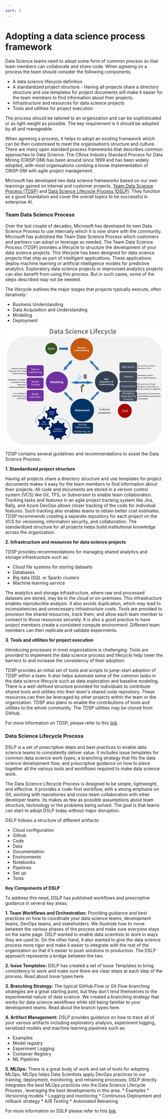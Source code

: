 ```yaml
---
sort: 5
---
```

# Adopting a data science process framework
Data Science teams need to adopt some form of common process so that team members can collaborate and share code.  When agreeing on a process the team should consider the following components.

* A data science lifecycle definition
* A standardized project structure - Having all projects share a directory structure and use templates for project documents will make it easier for the team members to find information about their projects.
* Infrastructure and resources for data science projects
* Tools and utilities for project execution

The process should be tailored to an organization and can be sophisticated or as light weight as possible.
The key requirement is it should be adopted by all and manageable.

When agreeing a process, it helps to adopt an existing framework which can be then customised to meet the organisation’s structure and culture. There are many open standard process frameworks that describes common approaches to Data Science. The CRoss Industry Standard Process for Data Mining (CRISP-DM) has been around since 1999 and has been widely adopted, with most organisations combing a loose implementation of CRISP-DM with agile project management.

Microsoft has developed two data science frameworks based on our own learnings gained on internal and customer projects, [Team Data Science Process (TDSP)](https://docs.microsoft.com/en-us/azure/machine-learning/team-data-science-process/overview) and [Data Science Lifecycle Process (DSLP)](https://github.com/dslp/dslp).
They function as a good foundation and cover the overall topics to be successful in enterprise AI.

### Team Data Science Process
Over the last couple of decades, Microsoft has developed its own Data Science Process to use internally which it is now share with the community. 
Microsoft has published the Team Data Science Process which customers and partners can adopt or leverage as needed.
The Team Data Science Process (TDSP) provides a lifecycle to structure the development of your data science projects. 
This lifecycle has been designed for data science projects that ship as part of intelligent applications. These applications deploy machine learning or artificial intelligence models for predictive analytics. Exploratory data science projects or improvised analytics projects can also benefit from using this process. But in such cases, some of the steps described may not be needed.

The lifecycle outlines the major stages that projects typically execute, often iteratively:

* Business Understanding
* Data Acquisition and Understanding
* Modeling
* Deployment

<p align ="center"><img src="DSLifeCycle.png" alt="Data Science Lifecycle" /></p>

TDSP contains several guidelines and recommendations to assist the Data Science Process:

**1. Standardized project structure**

Having all projects share a directory structure and use templates for project documents makes it easy for the team members to find information about their projects. All code and documents are stored in a version control system (VCS) like Git, TFS, or Subversion to enable team collaboration. Tracking tasks and features in an agile project tracking system like Jira, Rally, and Azure DevOps allows closer tracking of the code for individual features. Such tracking also enables teams to obtain better cost estimates. TDSP recommends creating a separate repository for each project on the VCS for versioning, information security, and collaboration. The standardized structure for all projects helps build institutional knowledge across the organization.

**2. Infrastructure and resources for data science projects**

TDSP provides recommendations for managing shared analytics and storage infrastructure such as:

* Cloud file systems for storing datasets
* Databases
* Big data (SQL or Spark) clusters
* Machine learning service

The analytics and storage infrastructure, where raw and processed datasets are stored, may be in the cloud or on-premises. This infrastructure enables reproducible analysis. It also avoids duplication, which may lead to inconsistencies and unnecessary infrastructure costs. Tools are provided to provision the shared resources, track them, and allow each team member to connect to those resources securely. It is also a good practice to have project members create a consistent compute environment. Different team members can then replicate and validate experiments.

**3. Tools and utilities for project execution**

Introducing processes in most organizations is challenging. Tools are provided to implement the data science process and lifecycle help lower the barriers to and increase the consistency of their adoption. 

TDSP provides an initial set of tools and scripts to jump-start adoption of TDSP within a team. It also helps automate some of the common tasks in the data science lifecycle such as data exploration and baseline modeling. There is a well-defined structure provided for individuals to contribute shared tools and utilities into their team's shared code repository. These resources can then be leveraged by other projects within the team or the organization. TDSP also plans to enable the contributions of tools and utilities to the whole community. The TDSP utilities may be cloned from GitHub.

For more information on TDSP, please refer to this [link](https://docs.microsoft.com/en-us/azure/machine-learning/team-data-science-process/overview).

### Data Science Lifecycle Process

DSLP is a set of prescriptive steps and best practices to enable data science teams to consistently deliver value. 
It includes issue templates for common data science work types, a branching strategy that fits the data science development flow, and prescriptive guidance on how to piece together all the various tools and workflows required to make data science work. 

The Data Science Lifecycle Process is designed to be simple, lightweight, and effective. It provides a code-first workflow, with a strong emphasis on Git, working with repositories and cross-team collaboration with other developer teams. Its makes as few as possible assumptions about team structure, technology or the problems being solved.
The goal is that teams can start to adopt DSLP today without major disruption. 

DSLP follows a structure of different artifacts: 
* Cloud configuration
* Github
* Code
* Data
* Documentation
* Environments
* Notebooks
* Pipelines
* Set up
* Tests

**Key Components of DSLP**

To address this need, DSLP has published workflows and prescriptive guidance in several key areas:

**1. Team Workflows and Orchestration:** Providing guidance and best practices on how to coordinate your data science teams, development teams, DevOps teams, and stakeholders. We illustrate how to move between the various phases of the process and make sure everyone stays on the same page. DSLP wanted to enable data scientists to work in ways they are used to. On the other hand, it also wanted to give the data science process more rigor and make it easier to integrate with the rest of the organization so that it's easier to push solutions to production. The DSLP approach represents a bridge between the two.

**2. Issue Templates:** DSLP has created a set of Issue Templates to bring consistency to work and make sure there are clear steps at each step of the process. Read about Issue types here.

**3. Branching Strategy:** The typical GitHub Flow or Git Flow branching strategies are a great starting point, but they don’t lend themselves to the experimental nature of data science. We created a branching strategy that works for data science workflows while still being familiar to your development teams. Read about the branch types here.

**4. Artifact Management:** DSLP provides guidance on how to track all of your various artifacts including exploratory analysis, experiment logging, serialized models and machine learning pipelines such as:
* Examples
* Model registry
* Experiment Logging
* Container Registry
* ML Pipelines

**5. MLOps:** There is a great body of work and set of tools for adopting MLOps. MLOps helps Data Scientists apply DevOps practices to our training, deployment, monitoring, and retraining processes. DSLP directly integrates the best MLOps practices into the Data Science Lifecycle Process , leveraging the best developments in this area.
    * Examples
    * Versioning models
    * Logging and monitoring
    * Continuous Deployment and rollback strategy
    * A/B Testing
    * Automated Retraining

For more information on DSLP please refer to this [link](https://github.com/dslp/dslp).